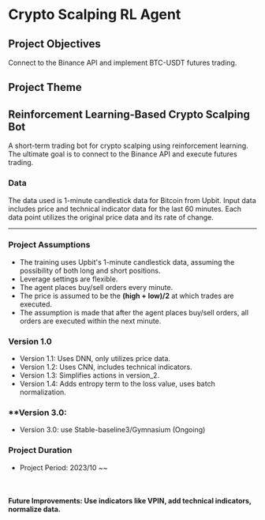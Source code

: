 # Crypto Scalping RL Agent

## **Project Objectives**
Connect to the Binance API and implement BTC-USDT futures trading.

## **Project Theme**
## **Reinforcement Learning-Based Crypto Scalping Bot**
A short-term trading bot for crypto scalping using reinforcement learning. The ultimate goal is to connect to the Binance API and execute futures trading.


### **Data**
The data used is 1-minute candlestick data for Bitcoin from Upbit. Input data includes price and technical indicator data for the last 60 minutes. Each data point utilizes the original price data and its rate of change.

-------

### **Project Assumptions**
- The training uses Upbit's 1-minute candlestick data, assuming the possibility of both long and short positions.
- Leverage settings are flexible.
- The agent places buy/sell orders every minute.
- The price is assumed to be the **(high + low)/2** at which trades are executed.
- The assumption is made that after the agent places buy/sell orders, all orders are executed within the next minute.

### Version 1.0
* Version 1.1: Uses DNN, only utilizes price data.
* Version 1.2: Uses CNN, includes technical indicators.
* Version 1.3: Simplifies actions in version_2.
* Version 1.4: Adds entropy term to the loss value, uses batch normalization.

### **Version 3.0: 
* Version 3.0: use Stable-baseline3/Gymnasium (Ongoing)

### **Project Duration**
* Project Period: 2023/10 ~~ 

<br>

#### Future Improvements: Use indicators like VPIN, add technical indicators, normalize data.
